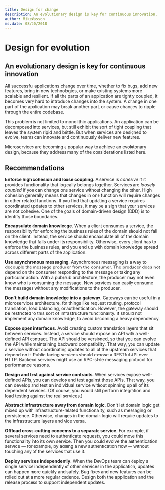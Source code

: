 ```yaml
---
title: Design for change
description: An evolutionary design is key for continuous innovation.
author: MikeWasson
ms.date: 08/30/2018
---
```


# Design for evolution

## An evolutionary design is key for continuous innovation

All successful applications change over time, whether to fix bugs, add new features, bring in new technologies, or make existing systems more scalable and resilient. If all the parts of an application are tightly coupled, it becomes very hard to introduce changes into the system. A change in one part of the application may break another part, or cause changes to ripple through the entire codebase.

This problem is not limited to monolithic applications. An application can be decomposed into services, but still exhibit the sort of tight coupling that leaves the system rigid and brittle. But when services are designed to evolve, teams can innovate and continuously deliver new features. 

Microservices are becoming a popular way to achieve an evolutonary design, because they address many of the considerations listed here.

## Recommendations

**Enforce high cohesion and loose coupling**. A service is *cohesive* if it provides functionality that logically belongs together. Services are *loosely coupled* if you can change one service without changing the other. High cohesion generally means that changes in one function will require changes in other related functions. If you find that updating a service requires coordinated updates to other services, it may be a sign that your services are not cohesive. One of the goals of domain-driven design (DDD) is to identify those boundaries.

**Encapsulate domain knowledge**. When a client consumes a service, the responsibility for enforcing the business rules of the domain should not fall on the client. Instead, the service should encapsulate all of the domain knowledge that falls under its responsibility. Otherwise, every client has to enforce the business rules, and you end up with domain knowledge spread across different parts of the application. 

**Use asynchronous messaging**. Asynchronous messaging is a way to decouple the message producer from the consumer. The producer does not depend on the consumer responding to the message or taking any particular action. With a pub/sub architecture, the producer may not even know who is consuming the message. New services can easily consume the messages without any modifications to the producer.

**Don't build domain knowledge into a gateway**. Gateways can be useful in a microservices architecture, for things like request routing, protocol translation, load balancing, or authentication. However, the gateway should be restricted to this sort of infrastructure functionality. It should not implement any domain knowledge, to avoid becoming a heavy dependency.

**Expose open interfaces**. Avoid creating custom translation layers that sit between services. Instead, a service should expose an API with a well-defined API contract. The API should be versioned, so that you can evolve the API while maintaining backward compatibility. That way, you can update a service without coordinating updates to all of the upstream services that depend on it. Public facing services should expose a RESTful API over HTTP. Backend services might use an RPC-style messaging protocol for performance reasons. 

**Design and test against service contracts**. When services expose well-defined APIs, you can develop and test against those APIs. That way, you can develop and test an individual service without spinning up all of its dependent services. (Of course, you would still perform integration and load testing against the real services.)

**Abstract infrastructure away from domain logic**. Don't let domain logic get mixed up with infrastructure-related functionality, such as messaging or persistence. Otherwise, changes in the domain logic will require updates to the infrastructure layers and vice versa. 

**Offload cross-cutting concerns to a separate service**. For example, if several services need to authenticate requests, you could move this functionality into its own service. Then you could evolve the authentication service &mdash; for example, by adding a new authentication flow &mdash; without touching any of the services that use it.

**Deploy services independently**. When the DevOps team can deploy a single service independently of other services in the application, updates can happen more quickly and safely. Bug fixes and new features can be rolled out at a more regular cadence. Design both the application and the release process to support independent updates.